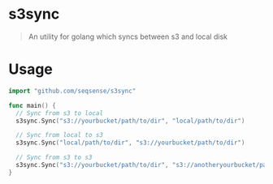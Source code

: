 # s3sync

> An utility for golang which syncs between s3 and local disk

# Usage

```go
import "github.com/seqsense/s3sync"

func main() {
  // Sync from s3 to local
  s3sync.Sync("s3://yourbucket/path/to/dir", "local/path/to/dir")

  // Sync from local to s3
  s3sync.Sync("local/path/to/dir", "s3://yourbucket/path/to/dir")

  // Sync from s3 to s3
  s3sync.Sync("s3://yourbucket/path/to/dir", "s3://anotheryourbucket/path/to/dir")
}
```
